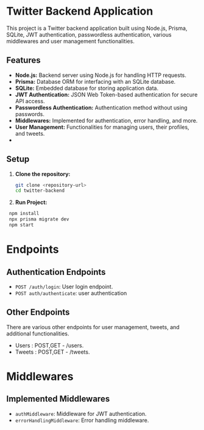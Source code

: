 # Twitter Backend Application

This project is a Twitter backend application built using Node.js, Prisma, SQLite, JWT authentication, passwordless authentication, various middlewares and user management functionalities.

## Features

- **Node.js:** Backend server using Node.js for handling HTTP requests.
- **Prisma:** Database ORM for interfacing with an SQLite database.
- **SQLite:** Embedded database for storing application data.
- **JWT Authentication:** JSON Web Token-based authentication for secure API access.
- **Passwordless Authentication:** Authentication method without using passwords.
- **Middlewares:** Implemented for authentication, error handling, and more.
- **User Management:** Functionalities for managing users, their profiles, and tweets.
- 
## Setup

1. **Clone the repository:**
   ```bash
   git clone <repository-url>
   cd twitter-backend

2. **Run Project:**
  ```bash
   npm install
   npx prisma migrate dev
   npm start
```

# Endpoints

## Authentication Endpoints

- `POST /auth/login`: User login endpoint.
- `POST auth/authenticate`: user authentication


## Other Endpoints

There are various other endpoints for user management, tweets, and additional functionalities.
- Users :  POST,GET - /users.
- Tweets : POST,GET - /tweets.

# Middlewares

## Implemented Middlewares

- `authMiddleware`: Middleware for JWT authentication.
- `errorHandlingMiddleware`: Error handling middleware.


